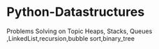 # Python-Datastructures
Problems Solving on Topic Heaps, Stacks, Queues ,LinkedList,recursion,bubble sort,binary_tree
